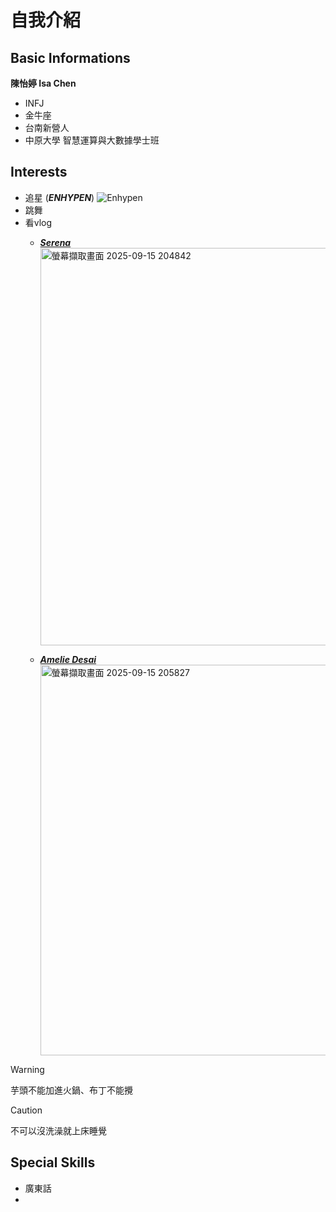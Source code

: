 # 自我介紹
## Basic Informations
**陳怡婷 Isa Chen**
- INFJ
- 金牛座
- 台南新營人
- 中原大學 智慧運算與大數據學士班
## Interests
- 追星 (***ENHYPEN***)
      ![Enhypen](https://i.pinimg.com/1200x/34/e9/76/34e97686ee8620979ba6a5f7a98367a3.jpg)
- 跳舞
- 看vlog
  - [***Serena***](https://www.youtube.com/@serena.mp4)
      <img width="1974" height="636" alt="螢幕擷取畫面 2025-09-15 204842" src="https://github.com/user-attachments/assets/fd50af30-2aba-4577-ab68-79dc4de026bd" />
      
  - [***Amelie Desai***](https://www.youtube.com/@ameliedesai)
      <img width="1851" height="625" alt="螢幕擷取畫面 2025-09-15 205827" src="https://github.com/user-attachments/assets/b2a5303f-eb7f-44c5-86bd-e9deb734e7e6" />
> [!WARNING]
> 芋頭不能加進火鍋、布丁不能攪

> [!CAUTION]
> 不可以沒洗澡就上床睡覺
## Special Skills
- 廣東話
- 
